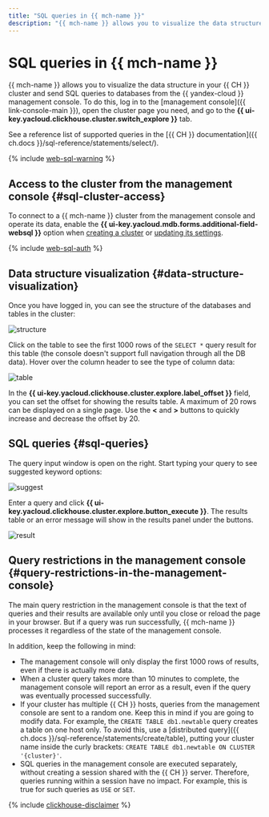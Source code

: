 ```yaml
---
title: "SQL queries in {{ mch-name }}"
description: "{{ mch-name }} allows you to visualize the data structure in your {{ CH }} cluster and send SQL queries to databases from the {{ yandex-cloud }} management console. To do this, log in to the management console, open the cluster page you need, and go to the SQL tab."
---
```


# SQL queries in {{ mch-name }}

{{ mch-name }} allows you to visualize the data structure in your {{ CH }} cluster and send SQL queries to databases from the {{ yandex-cloud }} management console. To do this, log in to the [management console]({{ link-console-main }}), open the cluster page you need, and go to the **{{ ui-key.yacloud.clickhouse.cluster.switch_explore }}** tab.

See a reference list of supported queries in the [{{ CH }} documentation]({{ ch.docs }}/sql-reference/statements/select/).

{% include [web-sql-warning](../../_includes/mdb/mch/note-web-sql-console.md) %}

## Access to the cluster from the management console {#sql-cluster-access}

To connect to a {{ mch-name }} cluster from the management console and operate its data, enable the **{{ ui-key.yacloud.mdb.forms.additional-field-websql }}** option when [creating a cluster](cluster-create.md) or [updating its settings](update.md#change-additional-settings).

{% include [web-sql-auth](../../_includes/mdb/web-sql-auth-mch.md) %}


## Data structure visualization {#data-structure-visualization}

Once you have logged in, you can see the structure of the databases and tables in the cluster:

![structure](../../_assets/mdb/structure.png)

Click on the table to see the first 1000 rows of the `SELECT *` query result for this table (the console doesn't support full navigation through all the DB data). Hover over the column header to see the type of column data:

![table](../../_assets/mdb/table.png)

In the **{{ ui-key.yacloud.clickhouse.cluster.explore.label_offset }}** field, you can set the offset for showing the results table. A maximum of 20 rows can be displayed on a single page. Use the **<** and **>** buttons to quickly increase and decrease the offset by 20.

## SQL queries {#sql-queries}

The query input window is open on the right. Start typing your query to see suggested keyword options:

![suggest](../../_assets/mdb/suggest.png)

Enter a query and click **{{ ui-key.yacloud.clickhouse.cluster.explore.button_execute }}**. The results table or an error message will show in the results panel under the buttons.

![result](../../_assets/mdb/result.png)

## Query restrictions in the management console {#query-restrictions-in-the-management-console}

The main query restriction in the management console is that the text of queries and their results are available only until you close or reload the page in your browser. But if a query was run successfully, {{ mch-name }} processes it regardless of the state of the management console.

In addition, keep the following in mind:

* The management console will only display the first 1000 rows of results, even if there is actually more data.
* When a cluster query takes more than 10 minutes to complete, the management console will report an error as a result, even if the query was eventually processed successfully.
* If your cluster has multiple {{ CH }} hosts, queries from the management console are sent to a random one. Keep this in mind if you are going to modify data. For example, the `CREATE TABLE db1.newtable` query creates a table on one host only. To avoid this, use a [distributed query]({{ ch.docs }}/sql-reference/statements/create/table), putting your cluster name inside the curly brackets: `CREATE TABLE db1.newtable ON CLUSTER '{cluster}'`.
* SQL queries in the management console are executed separately, without creating a session shared with the {{ CH }} server. Therefore, queries running within a session have no impact. For example, this is true for such queries as `USE` or `SET`.

{% include [clickhouse-disclaimer](../../_includes/clickhouse-disclaimer.md) %}

